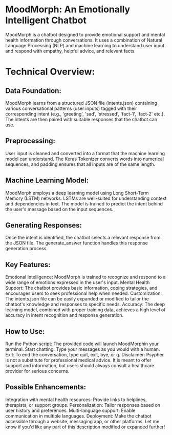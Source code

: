# MoodMorph: An Emotionally Intelligent Chatbot

MoodMorph is a chatbot designed to provide emotional support and mental health information through conversations. It uses a combination of Natural Language Processing (NLP) and machine learning to understand user input and respond with empathy, helpful advice, and relevant facts.

# Technical Overview:

## Data Foundation:
MoodMorph learns from a structured JSON file (intents.json) containing various conversational patterns (user inputs) tagged with their corresponding intent (e.g., 'greeting', 'sad', 'stressed', 'fact-1', 'fact-2' etc.).
The intents are then paired with suitable responses that the chatbot can use.

## Preprocessing:
User input is cleaned and converted into a format that the machine learning model can understand.
The Keras Tokenizer converts words into numerical sequences, and padding ensures that all inputs are of the same length.

## Machine Learning Model:
MoodMorph employs a deep learning model using Long Short-Term Memory (LSTM) networks. LSTMs are well-suited for understanding context and dependencies in text.
The model is trained to predict the intent behind the user's message based on the input sequences.

## Generating Responses:
Once the intent is identified, the chatbot selects a relevant response from the JSON file.
The generate_answer function handles this response generation process.

## Key Features:
Emotional Intelligence: MoodMorph is trained to recognize and respond to a wide range of emotions expressed in the user's input.
Mental Health Support: The chatbot provides basic information, coping strategies, and encourages users to seek professional help when needed.
Customization: The intents.json file can be easily expanded or modified to tailor the chatbot's knowledge and responses to specific needs.
Accuracy: The deep learning model, combined with proper training data, achieves a high level of accuracy in intent recognition and response generation.

## How to Use:
Run the Python script: The provided code will launch MoodMorphin your terminal.
Start chatting: Type your messages as you would with a human.
Exit: To end the conversation, type quit, exit, bye, or q.
Disclaimer: Psypher is not a substitute for professional medical advice. It is meant to offer support and information, but users should always consult a healthcare provider for serious concerns.

## Possible Enhancements:
Integration with mental health resources: Provide links to helplines, therapists, or support groups.
Personalization: Tailor responses based on user history and preferences.
Multi-language support: Enable communication in multiple languages.
Deployment: Make the chatbot accessible through a website, messaging app, or other platforms.
Let me know if you'd like any part of this description modified or expanded further!
